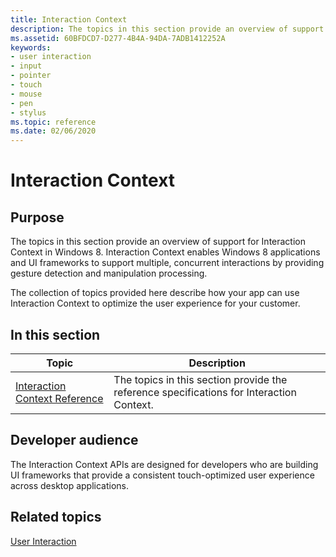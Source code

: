 ```yaml
---
title: Interaction Context
description: The topics in this section provide an overview of support for Interaction Context in Windows 8.
ms.assetid: 60BFDCD7-D277-4B4A-94DA-7ADB1412252A
keywords:
- user interaction
- input
- pointer
- touch
- mouse
- pen
- stylus
ms.topic: reference
ms.date: 02/06/2020
---
```


# Interaction Context

## Purpose

The topics in this section provide an overview of support for Interaction Context in Windows 8. Interaction Context enables Windows 8 applications and UI frameworks to support multiple, concurrent interactions by providing gesture detection and manipulation processing.

The collection of topics provided here describe how your app can use Interaction Context to optimize the user experience for your customer.

## In this section

| Topic | Description |
|---|---|
| [Interaction Context Reference](interaction-context-reference.md)<br/> | The topics in this section provide the reference specifications for Interaction Context.<br/> |

## Developer audience

The Interaction Context APIs are designed for developers who are building UI frameworks that provide a consistent touch-optimized user experience across desktop applications.

## Related topics

[User Interaction](../user-interaction.md)
